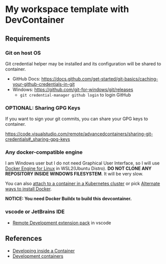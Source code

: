 # My workspace template with DevContainer

## Requirements

### Git on host OS

Git credential helper may be installed and its configuration will be shared to container.

- GitHub Docs: <https://docs.github.com/get-started/git-basics/caching-your-github-credentials-in-git>
- Windows: <https://github.com/git-for-windows/git/releases>
  - `git credential-manager github login` to login GitHub

### OPTIONAL: Sharing GPG Keys

If you want to sign your git commits, you can share your GPG keys to container.

<https://code.visualstudio.com/remote/advancedcontainers/sharing-git-credentials#_sharing-gpg-keys>

### Any docker-compatible engine

I am Windows user but I do not need Graphical User Interface, so I will use [Docker Engine for Linux](https://docs.docker.com/engine/install/) in WSL2(Ubuntu Distro). **DO NOT CLONE ANY REPOSITORY INSIDE WINDOWS FILESYSTEM**. It will be very slow.

You can also [attach to a container in a Kubernetes cluster](https://code.visualstudio.com/docs/devcontainers/attach-container#_attach-to-a-container-in-a-kubernetes-cluster) or pick [Alternate ways to install Docker](https://code.visualstudio.com/remote/advancedcontainers/docker-options).

**NOTICE: You need Docker Buildx to build this devcontainer.**

### vscode or JetBrains IDE

- [Remote Development extension pack](https://aka.ms/vscode-remote/download/extension) in vscode

## References

- [Developing inside a Container](https://code.visualstudio.com/docs/devcontainers/containers)
- [Development containers](https://containers.dev/)
